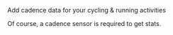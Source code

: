 Add cadence data for your cycling & running activities  

Of course, a cadence sensor is required to get stats.
